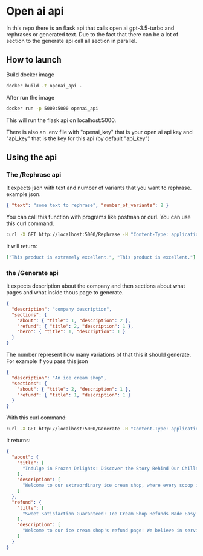 # Open ai api

In this repo there is an flask api that calls open ai gpt-3.5-turbo and rephrases or generated text. Due to the fact that
there can be a lot of section to the generate api call all section in parallel.

## How to launch

Build docker image

```bash
docker build -t openai_api .
```

After run the image

```bash
docker run -p 5000:5000 openai_api
```

This will run the flask api on localhost:5000.

There is also an .env file with "openai_key" that is your open ai api key and "api_key" that is the key for this api (by default "api_key")

## Using the api

### The /Rephrase api

It expects json with text and number of variants that you want to rephrase. </br>
example json.

```json
{ "text": "some text to rephrase", "number_of_variants": 2 }
```

You can call this function with programs like postman or curl. You can use this curl command.

```bash
curl -X GET http://localhost:5000/Rephrase -H "Content-Type: application/json" -H "Authorization: Bearer api_key" --data "{\"text\": \"This product is very very good \", \"number_of_variants\":2}"
```

It will return:

```json
["This product is extremely excellent.", "This product is excellent."]
```

### the /Generate api

It expects description about the company and then sections about what pages and what inside thous page to generate.

```json
{
  "description": "company description",
  "sections": {
    "about": { "title": 1, "description": 2 },
    "refund": { "title": 2, "description": 1 },
    "hero": { "title": 1, "description": 1 }
  }
}
```

The number represent how many variations of that this it should generate. </br>
For example if you pass this json

```json
{
  "description": "An ice cream shop",
  "sections": {
    "about": { "title": 2, "description": 1 },
    "refund": { "title": 1, "description": 1 }
  }
}
```

With this curl command:

```bash
curl -X GET http://localhost:5000/Generate -H "Content-Type: application/json" -H "Authorization: Bearer api_key" --data "{\"description\": \"An ice cream shop \", \"sections\":{ \"about\": {\"title\":2, \"description\":1}, \"refund\":{\"title\":1, \"description\":1} } } "

```

It returns:

```json
{
  "about": {
    "title": [
      "Indulge in Frozen Delights: Discover the Story Behind Our Chilled Creations"
    ],
    "description": [
      "Welcome to our extraordinary ice cream shop, where every scoop is a delightful masterpiece. Indulge your taste buds in a world of delectable flavors crafted with the finest ingredients and a sprinkle of magic. Our passion for creating frozen delights knows no bounds, as we constantly push the boundaries of conventional ice cream. From classic favorites to innovative creations, we offer an extensive selection to satisfy any craving. Whether you're seeking a nostalgic treat or a bold new adventure, our ice cream shop promises to transport you to a place of unparalleled sweetness and joy. Come and experience the blissful world of ice cream perfection."
    ]
  },
  "refund": {
    "title": [
      "Sweet Satisfaction Guaranteed: Ice Cream Shop Refunds Made Easy!"
    ],
    "description": [
      "Welcome to our ice cream shop's refund page! We believe in serving pure happiness with every scoop, but if your experience falls short of expectations, we're here to make it right. Our refund policy is as sweet as our tantalizing flavors. Whether you didn't get the exact flavor you were craving or encountered any issues, simply reach out to our friendly customer support team. With their expert assistance, we'll ensure your satisfaction is restored. Your delight is our top priority, because every customer deserves an ice cream experience that's as delightful as can be."
    ]
  }
}
```
